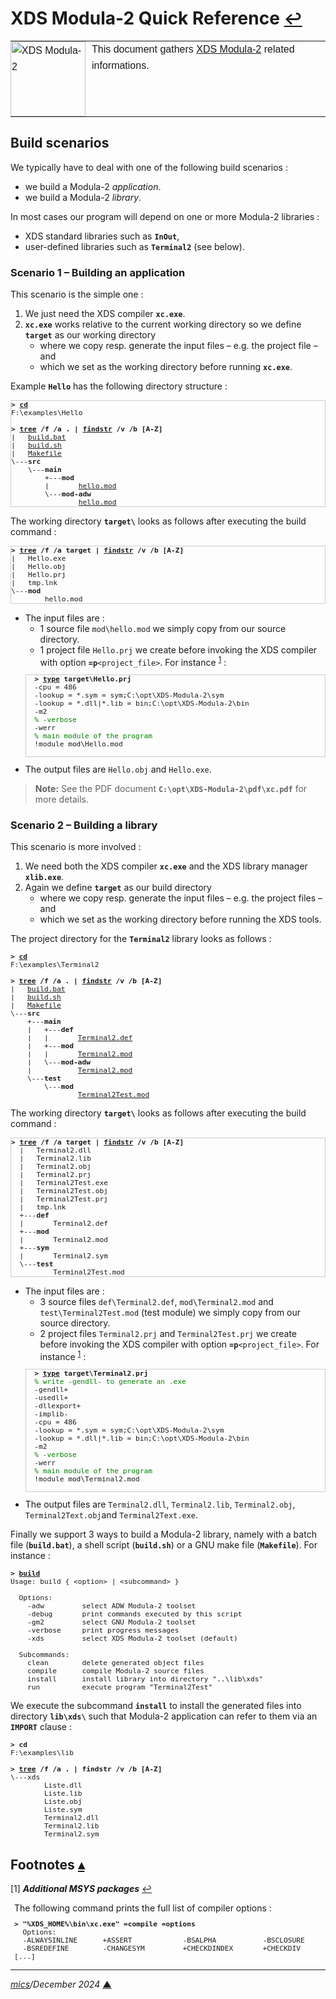 # <span id="top">XDS Modula-2 Quick Reference</span> <span style="font-size:90%;">[↩](README.md#top)</span>

<table style="font-family:Helvetica,Arial;line-height:1.6;">
  <tr>
  <td style="border:0;padding:0 10px 0 0;;min-width:120px;"><a href="https://"><img src="docs/imagess/m2.svg" width="120" alt="XDS Modula-2"/></a></td>
  <td style="border:0;padding:0;vertical-align:text-top;">This document gathers <a href="https://" rel="external">XDS Modula-2</a> related informations.
  </td>
  </tr>
</table>

## <span id="scenarios">Build scenarios</span>

We typically have to deal with one of the following build scenarios :
- we build a Modula-2 *application*.
- we build a Modula-2 *library*.

In most cases our program will depend on one or more Modula-2 libraries :
- XDS standard libraries such as **`InOut`**,
- user-defined libraries such as **`Terminal2`** (see below).

### <span id="application">Scenario 1 &ndash; Building an application</span>

This scenario is the simple one :
1. We just need the XDS compiler **`xc.exe`**.
2. **`xc.exe`** works relative to the current working directory so we define **`target`** as our working directory
   - where we copy resp. generate the input files &ndash; e.g. the project file &ndash; and
   - which we set as the working directory before running **`xc.exe`**.

Example **`Hello`** has the following directory structure :

<pre style="font-size:80%;border:1px solid #cccccc;">
<b>&gt; <a href="https://learn.microsoft.com/fr-fr/windows-server/administration/windows-commands/cd">cd</a></b>
F:\examples\Hello
&nbsp;
<b>&gt; <a href="https://learn.microsoft.com/en-us/windows-server/administration/windows-commands/tree">tree</a> /f /a . | <a href="https://learn.microsoft.com/en-us/windows-server/administration/windows-commands/findstr">findstr</a> /v /b [A-Z]</b>
|   <a href="./examples/Hello/build.bat">build.bat</a>
|   <a href="./examples/Hello/build.sh">build.sh</a>
|   <a href="./examples/Hello/Makefile">Makefile</a>
\---<b>src</b>
    \---<b>main</b>
        +---<b>mod</b>
        |       <a href="./examples/Hello/src/main/mod/hello.mod">hello.mod</a>
        \---<b>mod-adw</b>
                <a href="./examples/Hello/src/main/mod-adw/hello.mod">hello.mod</a>
</pre>

The working directory **`target\`** looks as follows after executing the build command :

<pre style="font-size:80%;border:1px solid #cccccc;">
<b>&gt; <a href="https://learn.microsoft.com/en-us/windows-server/administration/windows-commands/tree">tree</a> /f /a target | <a href="https://learn.microsoft.com/en-us/windows-server/administration/windows-commands/findstr">findstr</a> /v /b [A-Z]</b>
|   Hello.exe
|   Hello.obj
|   Hello.prj
|   tmp.lnk
\---<b>mod</b>
        hello.mod
</pre>

- The input files are :
  - 1 source file `mod\hello.mod` we simply copy from our source directory.
  - 1 project file `Hello.prj` we create before invoking the XDS compiler with option **`=p`**`<project_file>`. For instance <sup id="anchor_01">[1](#footnote_01)</sup> :
  <pre style="font-size:80%;border:1px solid #cccccc">
    <b>&gt; <a href="https://learn.microsoft.com/en-us/windows-server/administration/windows-commands/type">type</a> target\Hello.prj</b>
    -cpu = 486
    -lookup = *.sym = sym;C:\opt\XDS-Modula-2\sym
    -lookup = *.dll|*.lib = bin;C:\opt\XDS-Modula-2\bin
    -m2
    <span style="color:green;">% -verbose</span>
    -werr
    <span style="color:green;">% main module of the program</span>
    !module mod\Hello.mod
    </pre>
- The output files are `Hello.obj` and `Hello.exe`.

> **Note:** See the PDF document **`C:\opt\XDS-Modula-2\pdf\xc.pdf`** for more details.

<!--=================================================================-->

### <span id="library">Scenario 2 &ndash; Building a library</span> 

This scenario is more involved :
1. We need both the XDS compiler **`xc.exe`** and the XDS library manager **`xlib.exe`**.
2. Again we define **`target`** as our build directory
   - where we copy resp. generate the input files &ndash; e.g. the project files &ndash; and
   - which we set as the working directory before running the XDS tools.

The project directory for the **`Terminal2`** library looks as follows  :

<pre style="font-size:80%;">
<b>&gt; <a href="https://learn.microsoft.com/fr-fr/windows-server/administration/windows-commands/cd">cd</a></b>
F:\examples\Terminal2
&nbsp;
<b>&gt; <a href="https://learn.microsoft.com/en-us/windows-server/administration/windows-commands/tree" rel="external">tree</a> /f /a . | <a href="https://learn.microsoft.com/en-us/windows-server/administration/windows-commands/findstr" rel="external">findstr</a> /v /b [A-Z]</b>
|   <a href="./examples/Terminal2/build.bat">build.bat</a>
|   <a href="./examples/Terminal2/build.sh">build.sh</a>
|   <a href="./examples/Terminal2/Makefile">Makefile</a>
\---<b>src</b>
    +---<b>main</b>
    |   +---<b>def</b>
    |   |       <a href="./examples/Terminal2/src/main/def/Terminal2.def">Terminal2.def</a>
    |   +---<b>mod</b>
    |   |       <a href="./examples/Terminal2/src/main/mod/Terminal2.mod">Terminal2.mod</a>
    |   \---<b>mod-adw</b>
    |           <a href="./examples/Terminal2/src/main/mod-adw/Terminal2.mod">Terminal2.mod</a>
    \---<b>test</b>
        \---<b>mod</b>
                <a href="./examples/Terminal2/src/test/mod/Terminal2Test.mod">Terminal2Test.mod</a>
</pre>

The working directory **`target\`** looks as follows after executing the build command :

<pre style="font-size:80%;border:1px solid #cccccc;">
<b>&gt; <a href="https://learn.microsoft.com/en-us/windows-server/administration/windows-commands/tree">tree</a> /f /a target | <a href="https://learn.microsoft.com/en-us/windows-server/administration/windows-commands/findstr">findstr</a> /v /b [A-Z]</b>
  |   Terminal2.dll
  |   Terminal2.lib
  |   Terminal2.obj
  |   Terminal2.prj
  |   Terminal2Test.exe
  |   Terminal2Test.obj
  |   Terminal2Test.prj
  |   tmp.lnk
  +---<b>def</b>
  |       Terminal2.def
  +---<b>mod</b>
  |       Terminal2.mod
  +---<b>sym</b>
  |       Terminal2.sym
  \---<b>test</b>
          Terminal2Test.mod
</pre>

- The input files are :
  - 3 source files `def\Terminal2.def`, `mod\Terminal2.mod` and  `test\Terminal2Test.mod` (test module) we simply copy from our source directory.
  - 2 project files `Terminal2.prj` and `Terminal2Test.prj` we create before invoking the XDS compiler with option **`=p`**`<project_file>`. For instance <sup>[1](#footnote_01)</sup>  :
  <pre style="font-size:80%;border:1px solid #cccccc">
    <b>&gt; <a href="https://learn.microsoft.com/en-us/windows-server/administration/windows-commands/type">type</a> target\Terminal2.prj</b>
    <span style="color:green;">% write -gendll- to generate an .exe</span>
    -gendll+
    -usedll+
    -dllexport+
    -implib-
    -cpu = 486
    -lookup = *.sym = sym;C:\opt\XDS-Modula-2\sym
    -lookup = *.dll|*.lib = bin;C:\opt\XDS-Modula-2\bin
    -m2
    <span style="color:green;">% -verbose</span>
    -werr
    <span style="color:green;">% main module of the program</span>
    !module mod\Terminal2.mod
    </pre>
- The output files are `Terminal2.dll`, `Terminal2.lib`, `Terminal2.obj`, `Terminal2Text.obj`and `Terminal2Text.exe`.

Finally we support 3 ways to build a Modula-2 library, namely with a batch file (**`build.bat`**), a shell script (**`build.sh`**) or a GNU make file (**`Makefile`**). For instance :
<pre style="font-size:80%;">
<b>&gt; <a href="./examples/Terminal2/build.bat">build</a></b>
Usage: build { &lt;option&gt; | &lt;subcommand&gt; }
&nbsp;
  Options:
    -adw         select ADW Modula-2 toolset
    -debug       print commands executed by this script
    -gm2         select GNU Modula-2 toolset
    -verbose     print progress messages
    -xds         select XDS Modula-2 toolset (default)
&nbsp;
  Subcommands:
    clean        delete generated object files
    compile      compile Modula-2 source files
    install      install library into directory "..\lib\xds"
    run          execute program "Terminal2Test"
</pre> 

We execute the subcommand **`install`** to install the generated files into directory **`lib\xds\`** such that Modula-2 application can refer to them via an **`IMPORT`** clause :

<pre style="font-size:80%;">
<b>&gt; cd</b>
F:\examples\lib
&nbsp;
<b>&gt; <a href="https://learn.microsoft.com/en-us/windows-server/administration/windows-commands/tree">tree</a> /f /a . | findstr /v /b [A-Z]</b>
\---xds
        Liste.dll
        Liste.lib
        Liste.obj
        Liste.sym
        Terminal2.dll
        Terminal2.lib
        Terminal2.sym
</pre>

<!--=======================================================================-->

## <span id="footnotes">Footnotes</span> [**&#x25B4;**](#top)

<span id="footnote_01">[1]</span> ***Additional MSYS packages*** [↩](#anchor_01)

<dl><dd style="margin:6px;">
The following command prints the full list of compiler options :
<pre style="font-size:80%;">
<b>&gt; "%XDS_HOME%\bin\xc.exe" =compile =options</b>
  Options:
  -ALWAYSINLINE      +ASSERT            -BSALPHA           -BSCLOSURE
  -BSREDEFINE        -CHANGESYM         +CHECKDINDEX       +CHECKDIV
[...]
</pre>
</dl></dd>

***

*[mics](https://lampwww.epfl.ch/~michelou/)/December 2024* [**&#9650;**](#top)  <!-- February 2023 -->

<span id="bottom">&nbsp;</span>

<!-- href links -->
